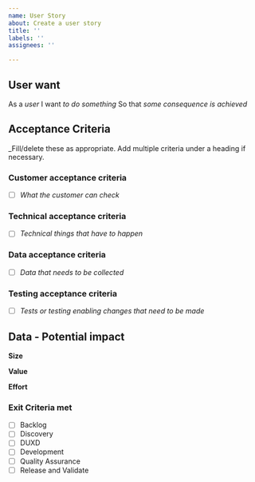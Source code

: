 ```yaml
---
name: User Story
about: Create a user story
title: ''
labels: ''
assignees: ''

---
```


## User want

As a _user_
I want _to do something_
So that _some consequence is achieved_

## Acceptance Criteria

_Fill/delete these as appropriate. Add multiple criteria under a heading if necessary.

### Customer acceptance criteria

- [ ] _What the customer can check_

### Technical acceptance criteria

- [ ] _Technical things that have to happen_

### Data acceptance criteria

- [ ] _Data that needs to be collected_

### Testing acceptance criteria

- [ ] _Tests or testing enabling changes that need to be made_

## Data - Potential impact

**Size**

**Value**

**Effort**

### Exit Criteria met 
- [ ] Backlog
- [ ] Discovery
- [ ] DUXD
- [ ] Development 
- [ ] Quality Assurance 
- [ ] Release and Validate

